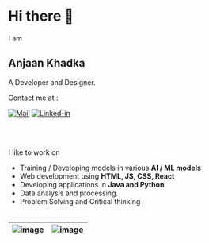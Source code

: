 # Hi there 👋

I am

## Anjaan Khadka

A Developer and Designer.

Contact me at :

[![Mail](https://img.shields.io/badge/Gmail-D14836?style=for-the-badge&logo=gmail&logoColor=white)](mailto:anjankhadka072@gmail.com) [![Linked-in](https://img.shields.io/badge/LinkedIn-0077B5?style=for-the-badge&logo=linkedin&logoColor=white)](https://www.linkedin.com/in/anjaan-khadka)

<br><br>

I like to work on

- Training / Developing models in various **AI / ML models**
- Web development using **HTML, JS, CSS, React**
- Developing applications in **Java and Python**
- Data analysis and processing.
- Problem Solving and Critical thinking<br><br>

| ![image](https://github-readme-stats.vercel.app/api?username=AnjaanKhadka&show_icons=true&theme=buefy&custom_title=My+Github+stats+in+a+nutshell&hide_border=true) | ![image](https://github-readme-stats.vercel.app/api/top-langs/?username=AnjaanKhadka&layout=compact&theme=buefy&custom_title=My+Prefered+Languages&hide_border=true)  |
| ---- | --- |
